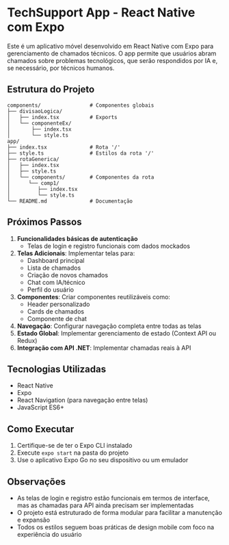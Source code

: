 # TechSupport App - React Native com Expo

Este é um aplicativo móvel desenvolvido em React Native com Expo para gerenciamento de chamados técnicos. O app permite que usuários abram chamados sobre problemas tecnológicos, que serão respondidos por IA e, se necessário, por técnicos humanos.

## Estrutura do Projeto

```
components/                # Componentes globais
├── divisaoLogica/
│   ├── index.tsx          # Exports
│   └── componenteEx/
│       ├── index.tsx
│       └── style.ts
app/
├── index.tsx              # Rota '/'
├── style.ts               # Estilos da rota '/'
├── rotaGenerica/
│   ├── index.tsx
│   ├── style.ts
│   └── components/        # Componentes da rota
│      └── comp1/
│         ├── index.tsx
│         └── style.ts
└── README.md              # Documentação

```

## Próximos Passos

1. **Funcionalidades básicas de autenticação**
   - Telas de login e registro funcionais com dados mockados
2. **Telas Adicionais**: Implementar telas para:
   - Dashboard principal
   - Lista de chamados
   - Criação de novos chamados
   - Chat com IA/técnico
   - Perfil do usuário
3. **Componentes**: Criar componentes reutilizáveis como:
   - Header personalizado
   - Cards de chamados
   - Componente de chat
4. **Navegação**: Configurar navegação completa entre todas as telas
5. **Estado Global**: Implementar gerenciamento de estado (Context API ou Redux)
6. **Integração com API .NET**: Implementar chamadas reais à API

## Tecnologias Utilizadas

- React Native
- Expo
- React Navigation (para navegação entre telas)
- JavaScript ES6+

## Como Executar

1. Certifique-se de ter o Expo CLI instalado
2. Execute `expo start` na pasta do projeto
3. Use o aplicativo Expo Go no seu dispositivo ou um emulador

## Observações

- As telas de login e registro estão funcionais em termos de interface, mas as chamadas para API ainda precisam ser implementadas
- O projeto está estruturado de forma modular para facilitar a manutenção e expansão
- Todos os estilos seguem boas práticas de design mobile com foco na experiência do usuário

